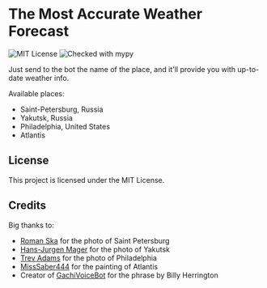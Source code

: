 # The Most Accurate Weather Forecast
![MIT License](https://img.shields.io/github/license/JustKappaMan/The-Most-Accurate-Weather-Forecast)
![Checked with mypy](https://img.shields.io/badge/mypy-checked-blue)

Just send to the bot the name of the place, and it'll provide you with up-to-date weather info.

Available places:
* Saint-Petersburg, Russia
* Yakutsk, Russia
* Philadelphia, United States
* Atlantis
## License
This project is licensed under the MIT License.
## Credits
Big thanks to:
* [Roman Ska](https://www.pexels.com/@roman-ska-3453281) for the photo of Saint Petersburg
* [Hans-Jurgen Mager](https://unsplash.com/@hansjurgen007) for the photo of Yakutsk
* [Trev Adams](https://www.pexels.com/@trev-takes-photos) for the photo of Philadelphia
* [MissSaber444](https://www.deviantart.com/misssaber444) for the painting of Atlantis
* Creator of [GachiVoiceBot](https://t.me/GachiVoiceBot) for the phrase by Billy Herrington